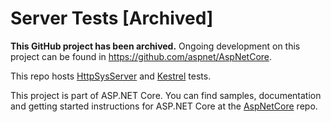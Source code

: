 Server Tests [Archived]
=======================

**This GitHub project has been archived.** Ongoing development on this project can be found in <https://github.com/aspnet/AspNetCore>.

This repo hosts [HttpSysServer](https://github.com/aspnet/HttpSysServer) and [Kestrel](https://github.com/aspnet/KestrelHttpServer) tests.

This project is part of ASP.NET Core. You can find samples, documentation and getting started instructions for ASP.NET Core at the [AspNetCore](https://github.com/aspnet/AspNetCore) repo.
